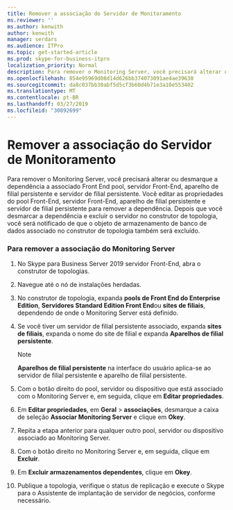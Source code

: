 ```yaml
---
title: Remover a associação do Servidor de Monitoramento
ms.reviewer: ''
ms.author: kenwith
author: kenwith
manager: serdars
ms.audience: ITPro
ms.topic: get-started-article
ms.prod: skype-for-business-itpro
localization_priority: Normal
description: Para remover o Monitoring Server, você precisará alterar ou desmarque a dependência no pool de Front-End associado, servidor Front-End, o aparelho de filial e o servidor de filial persistente. Você editar as propriedades do pool de Front-End, servidor Front-End, servidor de filial persistente e aparelho de filial persistente para remover a dependência. Depois que você desmarcar a dependência e excluir o servidor no construtor de topologia, você será notificado de que o objeto de armazenamento de banco de dados associado no construtor de topologia também será excluído.
ms.openlocfilehash: 854e95969d08d14d626bb374073091ae4ae39630
ms.sourcegitcommit: da8c037bb30abf5d5cf3b60d4b71e3a10e553402
ms.translationtype: MT
ms.contentlocale: pt-BR
ms.lasthandoff: 03/27/2019
ms.locfileid: "30892699"
---
```

# <a name="remove-the-monitoring-server-association"></a>Remover a associação do Servidor de Monitoramento

Para remover o Monitoring Server, você precisará alterar ou desmarque a dependência a associado Front End pool, servidor Front-End, aparelho de filial persistente e servidor de filial persistente. Você editar as propriedades do pool Front-End, servidor Front-End, aparelho de filial persistente e servidor de filial persistente para remover a dependência. Depois que você desmarcar a dependência e excluir o servidor no construtor de topologia, você será notificado de que o objeto de armazenamento de banco de dados associado no construtor de topologia também será excluído.
  
### <a name="to-remove-the-monitoring-server-association"></a>Para remover a associação do Monitoring Server

1. No Skype para Business Server 2019 servidor Front-End, abra o construtor de topologias.
    
2. Navegue até o nó de instalações herdadas.
    
3. No construtor de topologia, expanda **pools de Front End do Enterprise Edition**, **Servidores Standard Edition Front End**ou **sites de filiais**, dependendo de onde o Monitoring Server está definido.
    
4. Se você tiver um servidor de filial persistente associado, expanda **sites de filiais**, expanda o nome do site de filial e expanda **Aparelhos de filial persistente**.
    
    > [!NOTE]
    > **Aparelhos de filial persistente** na interface do usuário aplica-se ao servidor de filial persistente e aparelho de filial persistente. 
  
5. Com o botão direito do pool, servidor ou dispositivo que está associado com o Monitoring Server e, em seguida, clique em **Editar propriedades**.
    
6. Em **Editar propriedades**, em **Geral** > **associações**, desmarque a caixa de seleção **Associar Monitoring Server** e clique em **Okey**.
    
7. Repita a etapa anterior para qualquer outro pool, servidor ou dispositivo associado ao Monitoring Server.
    
8. Com o botão direito no Monitoring Server e, em seguida, clique em **Excluir**. 
    
9. Em **Excluir armazenamentos dependentes**, clique em **Okey**.
    
10. Publique a topologia, verifique o status de replicação e execute o Skype para o Assistente de implantação de servidor de negócios, conforme necessário. 
    

